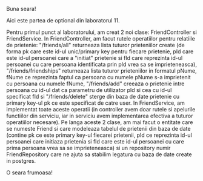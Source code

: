 Buna seara!

Aici este partea de optional din laboratorul 11.

Pentru primul punct al laboratorului, am creat 2 noi clase: FriendController si FriendService. In FriendController, am facut rutele operatiilor pentru relatiile de prietenie:
"/friends/all" returneaza lista tuturor prieteniilor create (de forma pk care este id-ul unic/primary key pentru fiecare prietenie, pId care este id-ul persoanei care a 
"initiat" prietenie si fId care reprezinta id-ul persoanei cu care persoana identificata prin pId vrea sa se imprieteneasca), "/friends/friendships" returneaza lista tuturor
prieteniilor in formatul pNume, fNume ce reprezinta faptul ca persoana cu numele pNume s-a imprietenit cu persoana cu numele fNume, "/friends/add" creeaza o prietenie intre persoana cu id-ul dat ca parametru de utilizator pId si cea cu id-ul specificat fId si "/friends/delete" sterge din baza de date prietenie cu primary key-ul pk ce este specificat de catre user. In FriendService, am implementat toate aceste operatii (in controller avem doar rutele si apelurile functiilor din serviciu, iar in serviciu avem implementarea efectiva a tuturor operatiilor necesare). Pe langa aceste 2 clase, am mai facut o entitate care se numeste Friend si care modeleaza tabelul de prietenii din baza de date (contine pk ce este primary key-ul fiecarei prietenii, pId ce reprezinta id-ul persoanei care initiaza prietenia si fId care este id-ul persoanei cu care prima persoana vrea sa se imprieteneasca) si un repository numir FriendRepository care ne ajuta sa stabilim legatura cu baza de date create in postgres.

O seara frumoasa!
